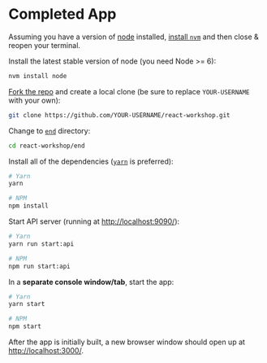 # Completed App

Assuming you have a version of [node](https://nodejs.org/en/) installed, [install `nvm`](https://github.com/creationix/nvm#install-script) and then close & reopen your terminal.

Install the latest stable version of node (you need Node >= 6):

```sh
nvm install node
```

[Fork the repo](https://github.com/benmvp/react-workshop/fork) and create a local clone (be sure to replace `YOUR-USERNAME` with your own):

```sh
git clone https://github.com/YOUR-USERNAME/react-workshop.git
```

Change to [`end`](end/) directory:

```sh
cd react-workshop/end
```

Install all of the dependencies ([`yarn`](https://yarnpkg.com/en/) is preferred):

```sh
# Yarn
yarn

# NPM
npm install
```

Start API server (running at [http://localhost:9090/](http://localhost:9090/)):

```sh
# Yarn
yarn run start:api

# NPM
npm run start:api
```

In a **separate console window/tab**, start the app:

```sh
# Yarn
yarn start

# NPM
npm start
```

After the app is initially built, a new browser window should open up at [http://localhost:3000/](http://localhost:3000/).
